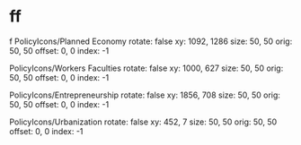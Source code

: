 # ff
f
PolicyIcons/Planned Economy
  rotate: false
  xy: 1092, 1286
  size: 50, 50
  orig: 50, 50
  offset: 0, 0
  index: -1

PolicyIcons/Workers Faculties
  rotate: false
  xy: 1000, 627
  size: 50, 50
  orig: 50, 50
  offset: 0, 0
  index: -1

PolicyIcons/Entrepreneurship
  rotate: false
  xy: 1856, 708
  size: 50, 50
  orig: 50, 50
  offset: 0, 0
  index: -1

PolicyIcons/Urbanization
  rotate: false
  xy: 452, 7
  size: 50, 50
  orig: 50, 50
  offset: 0, 0
  index: -1
